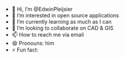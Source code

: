 - 👋 Hi, I’m @EdwinPleijsier
- 👀 I’m interested in open source applications
- 🌱 I’m currently learning as much as I can
- 💞️ I’m looking to collaborate on CAD & GIS
- 📫 How to reach me via email
- 😄 Pronouns: him
- ⚡ Fun fact: 

<!---
EdwinPleijsier/EdwinPleijsier is a ✨ special ✨ repository because its `README.md` (this file) appears on your GitHub profile.
You can click the Preview link to take a look at your changes.
--->
